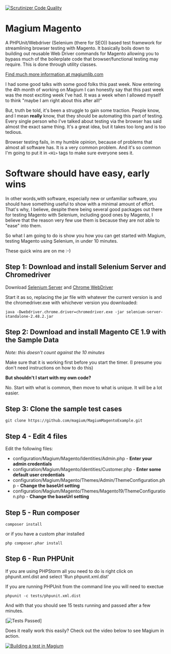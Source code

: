 [![Scrutinizer Code Quality](https://scrutinizer-ci.com/g/magium/MagiumMagento/badges/quality-score.png?b=master)](https://scrutinizer-ci.com/g/magium/MagiumMagento/?branch=master)

# Magium Magento

A PHPUnit/Webdriver (Selenium (there for SEO)) based test framework for streamlining browser testing with Magento.  It basically boils down to building out reusable Web Driver commands for Magento allowing you to bypass much of the boilerplate code that browser/functional testing may require.  This is done through utility classes.

[Find much more information at magiumlib.com](http://www.magiumlib.com/?utm_source=github&utm_medium=website&utm_campaign=social)

I had some good talks with some good folks this past week.  Now entering the 4th month of working on Magium I can honestly say that this past week was the most exciting week I've had.  It was a week when I allowed myself to think "maybe I am right about this after all!"  

But, truth be told, it's been a struggle to gain some traction.  People know, and I mean **really** know, that they should be automating this part of testing.  Every single person who I've talked about testing via the browser has said almost the exact same thing.  It's a great idea, but it takes too long and is too tedious.

Browser testing fails, in my humble opinion, because of problems that almost all software has.  It is a very common problem.  And it's so common I'm going to put it in `<H1>` tags to make sure everyone sees it.

# Software should have easy, early wins

In other words,with  software, especially new or unfamiliar software, you should have something useful to show with a minimal amount of effort.  That's why, I believe, despite there being several good packages out there for testing Magento with Selenium, including good ones by Magento, I believe that the reason very few use them is because they are not able to "ease" into them.

So what I am going to do is show you how you can get started with Magium, testing Magento using Selenium, in under 10 minutes.

These quick wins are on me :-)

## Step 1: Download and install Selenium Server and Chromedriver

Download [Selenium Server](http://www.seleniumhq.org/download/) and [Chrome WebDriver](https://sites.google.com/a/chromium.org/chromedriver/downloads)

Start it as so, replacing the jar file with whatever the current version is and the chromedriver.exe with whichever version you downloaded:

```
java -Dwebdriver.chrome.driver=chromedriver.exe -jar selenium-server-standalone-2.48.2.jar
```

## Step 2: Download and install Magento CE 1.9 with the Sample Data

*Note: this doesn't count against the 10 minutes*

Make sure that it is working first before you start the timer. (I presume you don't need instructions on how to do this)

**But shouldn't I start with my own code?**

No.  Start with what is common, then move to what is unique.  It will be a lot easier.

## Step 3: Clone the sample test cases

```
git clone https://github.com/magium/MagiumMagentoExample.git
```

## Step 4 - Edit 4 files

Edit the following files:

* configuration/Magium/Magento/Identities/Admin.php - **Enter your admin credentials**
* configuration/Magium/Magento/Identities/Customer.php - **Enter some default user credentials**
* configuration/Magium/Magento/Themes/Admin/ThemeConfiguration.php - **Change the baseUrl setting**
* configuration/Magium/Magento/Themes/Magento19/ThemeConfiguration.php - **Change the baseUrl setting**

## Step 5 - Run composer

```
composer install
```

or if you have a custom phar installed

```
php composer.phar install
```

## Step 6 - Run PHPUnit

If you are using PHPStorm all you need to do is right click on phpunit.xml.dist and select 'Run phpunit.xml.dist'

If you are running PHPUnit from the command line you will need to exectue

```
phpunit -c tests/phpunit.xml.dist
```

And with that you should see 15 tests running and passed after a few minutes.

[![Tests Passed](http://magiumlib.com/blog/wp-content/uploads/2016/03/2016-03-04_1204.png)]

Does it really work this easily?  Check out the video below to see Magium in action.

[![Building a test in Magium](https://img.youtube.com/vi/-GhWAOuj8GM/0.jpg)](https://www.youtube.com/watch?v=-GhWAOuj8GM)

